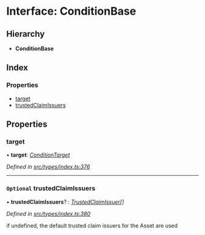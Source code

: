 # Interface: ConditionBase

## Hierarchy

* **ConditionBase**

## Index

### Properties

* [target](conditionbase.md#target)
* [trustedClaimIssuers](conditionbase.md#optional-trustedclaimissuers)

## Properties

###  target

• **target**: *[ConditionTarget](../enums/conditiontarget.md)*

*Defined in [src/types/index.ts:376](https://github.com/PolymathNetwork/polymesh-sdk/blob/38ee8078/src/types/index.ts#L376)*

___

### `Optional` trustedClaimIssuers

• **trustedClaimIssuers**? : *[TrustedClaimIssuer](trustedclaimissuer.md)[]*

*Defined in [src/types/index.ts:380](https://github.com/PolymathNetwork/polymesh-sdk/blob/38ee8078/src/types/index.ts#L380)*

if undefined, the default trusted claim issuers for the Asset are used

